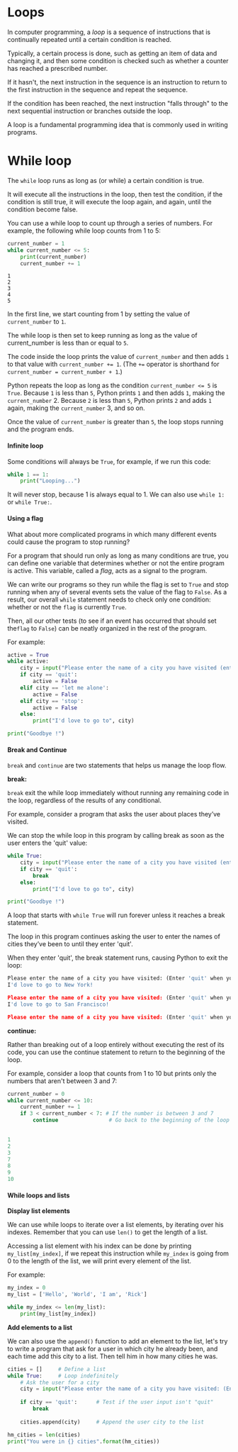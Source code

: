 # Loops

In computer programming, a *loop* is a sequence of instructions that is continually repeated until a certain condition is reached. 

Typically, a certain process is done, such as getting an item of data and changing it, and then some condition is checked such as whether a counter has reached a prescribed number. 

If it hasn't, the next instruction in the sequence is an instruction to return to the first instruction in the sequence and repeat the sequence. 

If the condition has been reached, the next instruction "falls through" to the next sequential instruction or branches outside the loop. 

A loop is a fundamental programming idea that is commonly used in writing programs.



# While loop

 The `while` loop runs as long as (or while) a certain condition is true.

It will execute all the instructions in the loop, then test the condition, if the condition is still true, it will execute the loop again, and again, until the condition become false.



You can use a while loop to count up through a series of numbers. For example, the following while loop counts from 1 to 5:

```python
current_number = 1 
while current_number <= 5:    
    print(current_number)   
    current_number += 1
```

```
1
2
3
4
5
```

In the first line, we start counting from 1 by setting the value of `current_number` to `1`. 

The while loop is then set to keep running as long as the value of current_number is less than or equal to `5`. 

The code inside the loop prints the value of `current_number` and then adds `1` to that value with `current_number += 1`. (The `+=` operator is shorthand for `current_number = current_number + 1`.) 

Python repeats the loop as long as the condition `current_number <= 5` is `True`. Because `1` is less than `5`, Python prints `1` and then adds `1`, making the `current_number` 2. Because `2` is less than `5`, Python prints `2` and adds `1` again, making the `current_number` 3, and so on. 

Once the value of `current_number` is greater than `5`, the loop stops running and the program ends.



#### Infinite loop

Some conditions will always be `True`, for example, if we run this code:

```python
while 1 == 1:
    print("Looping...")
```

It will never stop, because 1 is always equal to 1. We can also use `while 1:` or `while True:`.



#### Using a flag

What about more complicated programs in which many different events could cause the program to stop running? 

For a program that should run only as long as many conditions are true, you can define one variable that determines whether or not the entire program is active. This variable, called a *flag*, acts as a signal to the program. 

We can write our programs so they run while the flag is set to `True` and stop running when any of several events sets the value of the flag to `False`. As a result, our overall `while` statement needs to check only one condition: whether or not the `flag` is currently `True`. 

Then, all our other tests (to see if an event has occurred that should set the`flag` to `False`) can be neatly organized in the rest of the program.

For example: 

```python
active = True
while active: 
    city = input("Please enter the name of a city you have visited (enter 'quit' to when you are finished): ")
    if city == 'quit':
        active = False
    elif city == 'let me alone':
        active = False
    elif city == 'stop':
        active = False
    else:
        print("I'd love to go to", city)

print("Goodbye !")
```



#### Break and Continue

`break` and `continue` are two statements that helps us manage the loop flow.



**break:**

`break` exit the while loop immediately without running any remaining code in the loop, regardless of the results of any conditional.

For example, consider a program that asks the user about places they’ve visited. 

We can stop the while loop in this program by calling break as soon as the user enters the 'quit' value:

```python
while True: 
    city = input("Please enter the name of a city you have visited (enter 'quit' to when you are finished): ")
    if city == 'quit':
        break
    else:
        print("I'd love to go to", city)

print("Goodbye !")
```

A loop that starts with `while True` will run forever unless it reaches a break statement. 

The loop in this program continues asking the user to enter the names of cities they’ve been to until they enter 'quit'.

When they enter 'quit', the break statement runs, causing Python to exit the loop:

```python
Please enter the name of a city you have visited: (Enter 'quit' when you are finished.) New York 
I'd love to go to New York! 

Please enter the name of a city you have visited: (Enter 'quit' when you are finished.) San Francisco 
I'd love to go to San Francisco! 

Please enter the name of a city you have visited: (Enter 'quit' when you are finished.) quit
```



**continue:**

Rather than breaking out of a loop entirely without executing the rest of its code, you can use the continue statement to return to the beginning of the loop. 

For example, consider a loop that counts from 1 to 10 but prints only the numbers that aren't between 3 and 7:

```python
current_number = 0
while current_number <= 10:
    current_number += 1
    if 3 < current_number < 7: # If the number is between 3 and 7 
        continue 				# Go back to the beginning of the loop
        
```

```python
1
2
3
7
8
9
10
```

#### While loops and lists

**Display list elements**

We can use while loops to iterate over a list elements, by iterating over his indexes. Remember that you can use `len()` to get the length of a list.

Accessing a list element with his index can be done by printing `my_list[my_index]`, if we repeat this instruction while `my_index` is going from 0 to the length of the list, we will print every element of the list.

For example:

```python
my_index = 0
my_list = ['Hello', 'World', 'I am', 'Rick']

while my_index <= len(my_list):
    print(my_list[my_index])
```

**Add elements to a list**

We can also use the `append()` function to add an element to the list, let's try to write a program that ask for a user in which city he already been, and each time add this city to a list. Then tell him in how many cities he was.

```python
cities = [] 	# Define a list
while True: 	# Loop indefinitely
    # Ask the user for a city
    city = input("Please enter the name of a city you have visited: (Enter 'quit' when you are finished.): ")	
    
    if city == 'quit': 		# Test if the user input isn't "quit"
        break
    
    cities.append(city)		# Append the user city to the list

hm_cities = len(cities)
print("You were in {} cities".format(hm_cities))
```


